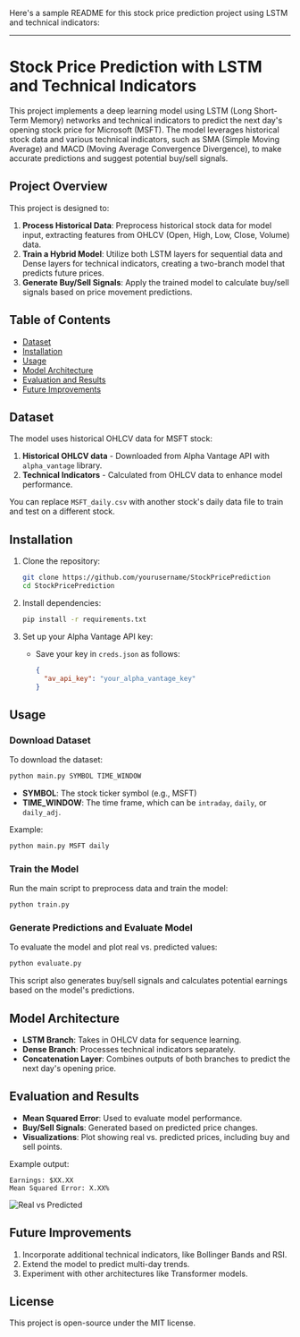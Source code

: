 Here's a sample README for this stock price prediction project using LSTM and technical indicators:

---

# Stock Price Prediction with LSTM and Technical Indicators

This project implements a deep learning model using LSTM (Long Short-Term Memory) networks and technical indicators to predict the next day's opening stock price for Microsoft (MSFT). The model leverages historical stock data and various technical indicators, such as SMA (Simple Moving Average) and MACD (Moving Average Convergence Divergence), to make accurate predictions and suggest potential buy/sell signals.

## Project Overview

This project is designed to:
1. **Process Historical Data**: Preprocess historical stock data for model input, extracting features from OHLCV (Open, High, Low, Close, Volume) data.
2. **Train a Hybrid Model**: Utilize both LSTM layers for sequential data and Dense layers for technical indicators, creating a two-branch model that predicts future prices.
3. **Generate Buy/Sell Signals**: Apply the trained model to calculate buy/sell signals based on price movement predictions.

## Table of Contents
- [Dataset](#dataset)
- [Installation](#installation)
- [Usage](#usage)
- [Model Architecture](#model-architecture)
- [Evaluation and Results](#evaluation-and-results)
- [Future Improvements](#future-improvements)

## Dataset

The model uses historical OHLCV data for MSFT stock:
1. **Historical OHLCV data** - Downloaded from Alpha Vantage API with `alpha_vantage` library.
2. **Technical Indicators** - Calculated from OHLCV data to enhance model performance.

You can replace `MSFT_daily.csv` with another stock's daily data file to train and test on a different stock.

## Installation

1. Clone the repository:
   ```bash
   git clone https://github.com/yourusername/StockPricePrediction
   cd StockPricePrediction
   ```

2. Install dependencies:
   ```bash
   pip install -r requirements.txt
   ```

3. Set up your Alpha Vantage API key:
   - Save your key in `creds.json` as follows:
     ```json
     {
       "av_api_key": "your_alpha_vantage_key"
     }
     ```

## Usage

### Download Dataset

To download the dataset:
```bash
python main.py SYMBOL TIME_WINDOW
```
- **SYMBOL**: The stock ticker symbol (e.g., MSFT)
- **TIME_WINDOW**: The time frame, which can be `intraday`, `daily`, or `daily_adj`.

Example:
```bash
python main.py MSFT daily
```

### Train the Model

Run the main script to preprocess data and train the model:
```bash
python train.py
```

### Generate Predictions and Evaluate Model

To evaluate the model and plot real vs. predicted values:
```bash
python evaluate.py
```

This script also generates buy/sell signals and calculates potential earnings based on the model's predictions.

## Model Architecture

- **LSTM Branch**: Takes in OHLCV data for sequence learning.
- **Dense Branch**: Processes technical indicators separately.
- **Concatenation Layer**: Combines outputs of both branches to predict the next day's opening price.

## Evaluation and Results

- **Mean Squared Error**: Used to evaluate model performance.
- **Buy/Sell Signals**: Generated based on predicted price changes.
- **Visualizations**: Plot showing real vs. predicted prices, including buy and sell points.

Example output:
```plaintext
Earnings: $XX.XX
Mean Squared Error: X.XX%
```

![Real vs Predicted](example_plot.png)

## Future Improvements

1. Incorporate additional technical indicators, like Bollinger Bands and RSI.
2. Extend the model to predict multi-day trends.
3. Experiment with other architectures like Transformer models.

## License

This project is open-source under the MIT license.
